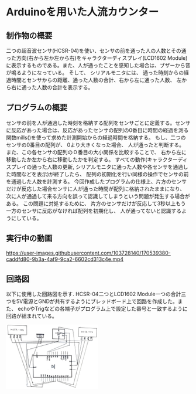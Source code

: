 # Arduinoを用いた人流カウンター

## 制作物の概要
二つの超音波センサ(HCSR-04)を使い、センサの前を通った人の人数とその通った方向(右から左か左から右)をキャラクターディスプレイ(LCD1602 Module)に表示するものである。また、人が通ったことを感知した場合は、ブザーから音が鳴るようになっている。 そして、 シリアルモニタには、 通った時刻からの経過時間とセンサからの距離、通った人数の合計、右から左に通った人数、 左から右に通った人数の合計を表示する。

## プログラムの概要
センサの前を人が通過した時刻を格納する配列をセンサごとに定義する。センサに反応があった場合は、反応があったセンサの配列の0番目に時間の経過を測る関数mills()を使って求めた計測開始からの経過時間を格納する。 もし、二つのセンサの0番目の配列が、 0より大きくなった場合、 人が通ったと判断する。 また、この各センサの配列の０番目の大小関係を比較することで、 右から左に移動したか左から右に移動したかを判定する。 すべての動作(キャラクターディスプレイの通った人数の更新, シリアルモニタに通った人数や各センサを通過した時間などを表示)が終了したら、 配列の初期化を行い同様の操作でセンサの前を通過した人数を計測する。
今回作成したプログラムの仕様上、片方のセンサだけが反応した場合センサに人が通った時間が配列に格納されたままになり、 次に人が通過して来る方向を誤って認識してしまうという問題が発生する場合がある。 この問題に対処するために、 片方のセンサだけが反応して3秒以上もう一方のセンサに反応がなければ配列を初期化し、 人が通ってないと認識するようにしている。

## 実行中の動画
https://user-images.githubusercontent.com/103728140/170539380-caddfd80-9b3a-4af9-9ca2-6602cd313c4e.mp4

## 回路図
以下に使用した回路図を示す.
HCSR-04二つとLCD1602 Module一つの合計三つを5V電源とGNDが共有するようにブレッドボード上で回路を作成した。また、 echoやTrigなどの各端子がプログラム上で設定した番号と一致するように回路が組まれている。

<img src="https://github.com/sanoyuuto/People-flow/blob/master/%E5%9B%9E%E8%B7%AF%E5%9B%B3.png" width="50%" />

